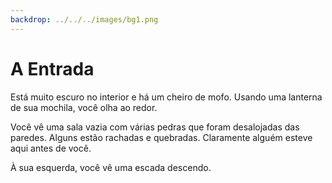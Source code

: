 ```yaml
---
backdrop: ../../../images/bg1.png
---
```


# A Entrada

Está muito escuro no interior e há um cheiro de mofo. Usando uma lanterna de sua mochila, você olha ao redor.

Você vê uma sala vazia com várias pedras que foram desalojadas das paredes. Alguns estão rachadas e quebradas. Claramente alguém esteve aqui antes de você.

À sua esquerda, você vê uma escada descendo.

<Item id="9" />

<Page url="9" instructions="" condition="none" action="Examine a sala" />
